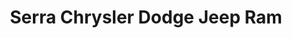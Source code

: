 ---
title: "Serra Chrysler Dodge Jeep Ram"
url: /traverse-city/serra-chrysler-dodge-jeep-ram/
shop: Autohaus
---